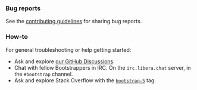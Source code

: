 ### Bug reports

See the [contributing guidelines](.github/CONTRIBUTING.md) for sharing bug reports.

### How-to

For general troubleshooting or help getting started:

- Ask and explore [our GitHub Discussions](https://github.com/twbs/bootstrap/discussions).
- Chat with fellow Bootstrappers in IRC. On the `irc.libera.chat` server, in the `#bootstrap` channel.
- Ask and explore Stack Overflow with the [`bootstrap-5`](https://stackoverflow.com/questions/tagged/bootstrap-5) tag.

